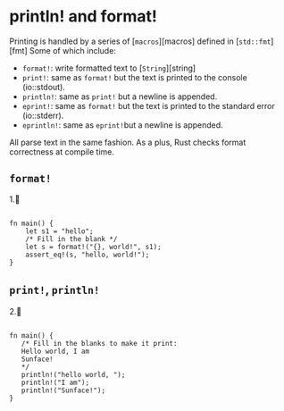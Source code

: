 # println! and format!
Printing is handled by a series of [`macros`][macros] defined in [`std::fmt`][fmt]
Some of which include:

* `format!`: write formatted text to [`String`][string]
* `print!`: same as `format!` but the text is printed to the console (io::stdout).
* `println!`: same as `print!` but a newline is appended.
* `eprint!`: same as `format!` but the text is printed to the standard error (io::stderr).
* `eprintln!`: same as `eprint!`but a newline is appended.

All parse text in the same fashion. As a plus, Rust checks format correctness at compile time.

## `format!`
1.🌟
```rust,editable

fn main() {
    let s1 = "hello";
    /* Fill in the blank */
    let s = format!("{}, world!", s1);
    assert_eq!(s, "hello, world!");
}
```

## `print!`, `println!`
2.🌟
```rust,editable

fn main() {
   /* Fill in the blanks to make it print:
   Hello world, I am 
   Sunface!
   */
   println!("hello world, ");
   println!("I am");
   println!("Sunface!");
}
```
